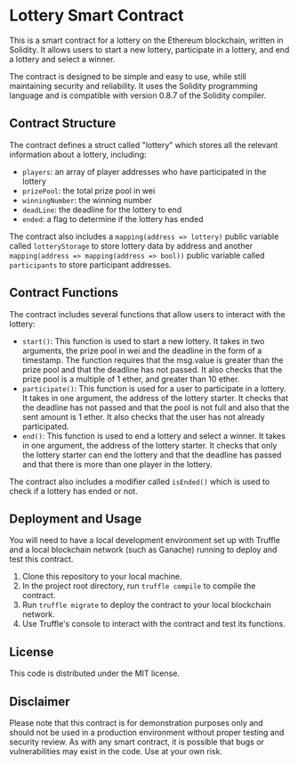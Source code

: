 # Lottery Smart Contract

This is a smart contract for a lottery on the Ethereum blockchain, written in Solidity. It allows users to start a new lottery, participate in a lottery, and end a lottery and select a winner. 

The contract is designed to be simple and easy to use, while still maintaining security and reliability. It uses the Solidity programming language and is compatible with version 0.8.7 of the Solidity compiler. 

## Contract Structure

The contract defines a struct called "lottery" which stores all the relevant information about a lottery, including:
- `players`: an array of player addresses who have participated in the lottery
- `prizePool`: the total prize pool in wei
- `winningNumber`: the winning number
- `deadLine`: the deadline for the lottery to end
- `ended`: a flag to determine if the lottery has ended

The contract also includes a `mapping(address => lottery)` public variable called `lotteryStorage` to store lottery data by address and another `mapping(address => mapping(address => bool))` public variable called `participants` to store participant addresses.

## Contract Functions

The contract includes several functions that allow users to interact with the lottery:
- `start()`: This function is used to start a new lottery. It takes in two arguments, the prize pool in wei and the deadline in the form of a timestamp. The function requires that the msg.value is greater than the prize pool and that the deadline has not passed. It also checks that the prize pool is a multiple of 1 ether, and greater than 10 ether.
- `participate()`: This function is used for a user to participate in a lottery. It takes in one argument, the address of the lottery starter. It checks that the deadline has not passed and that the pool is not full and also that the sent amount is 1 ether. It also checks that the user has not already participated.
- `end()`: This function is used to end a lottery and select a winner. It takes in one argument, the address of the lottery starter. It checks that only the lottery starter can end the lottery and that the deadline has passed and that there is more than one player in the lottery.

The contract also includes a modifier called `isEnded()` which is used to check if a lottery has ended or not.

## Deployment and Usage

You will need to have a local development environment set up with Truffle and a local blockchain network (such as Ganache) running to deploy and test this contract.

1. Clone this repository to your local machine.
2. In the project root directory, run `truffle compile` to compile the contract.
3. Run `truffle migrate` to deploy the contract to your local blockchain network.
4. Use Truffle's console to interact with the contract and test its functions.

## License
This code is distributed under the MIT license.

## Disclaimer
Please note that this contract is for demonstration purposes only and should not be used in a production environment without proper testing and security review. As with any smart contract, it is possible that bugs or vulnerabilities may exist in the code. Use at your own risk.

